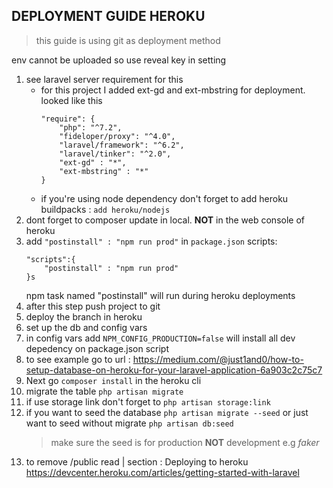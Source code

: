 ## DEPLOYMENT GUIDE HEROKU
> this guide is using git as deployment method

env cannot be uploaded so use reveal key in setting 

1. see laravel server requirement for this
    - for this project I added ext-gd and ext-mbstring for deployment. looked like this
        ```
        "require": {
            "php": "^7.2",
            "fideloper/proxy": "^4.0",
            "laravel/framework": "^6.2",
            "laravel/tinker": "^2.0",
            "ext-gd" : "*",
            "ext-mbstring" : "*"
        }
        ```
    - if you're using node dependency don't forget to add heroku buildpacks : ```add heroku/nodejs```
2. dont forget to composer update in local. **NOT** in the web console of heroku
3. add ```"postinstall" : "npm run prod"``` in ```package.json``` scripts:
    ```
    "scripts":{
        "postinstall" : "npm run prod"
    }s
    ```
    npm task named "postinstall" will run during heroku deployments
3. after this step push project to git
4. deploy the branch in heroku
5. set up the db and config vars
1. in config vars add
```NPM_CONFIG_PRODUCTION=false``` will install all dev depedency on package.json script
6. to see example go to 
url : https://medium.com/@just1and0/how-to-setup-database-on-heroku-for-your-laravel-application-6a903c2c75c7 
7. Next go ```composer install``` in the heroku cli
8. migrate the table ```php artisan migrate```
1. if use storage link don't forget to ```php artisan storage:link```
9. if you want to seed the database ```php artisan migrate --seed``` or  just want to seed without migrate ```php artisan db:seed```
    > make sure the seed is for production **NOT** development e.g *faker*
1. to remove /public read | section : Deploying to heroku
https://devcenter.heroku.com/articles/getting-started-with-laravel



